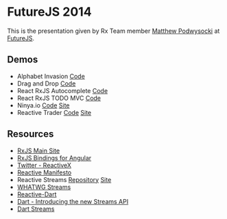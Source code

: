 FutureJS 2014
=============

This is the presentation given by Rx Team member [Matthew Podwysocki](http://twitter.com/mattpodwysocki) at [FutureJS](http://futurejs.org).

## Demos ##
- Alphabet Invasion [Code](https://github.com/reactive-extensions/FutureJS/tree/master/demos/alphabetinvasion)
- Drag and Drop [Code](https://github.com/reactive-extensions/FutureJS/tree/master/demos/dragndrop)
- React RxJS Autocomplete [Code](https://github.com/eliseumds/react-autocomplete)
- React RxJS TODO MVC [Code](https://github.com/fdecampredon/react-rxjs-todomvc)
- Ninya.io [Code](https://github.com/PascalPrecht/StackWho) [Site](http://stackwho.herokuapp.com/)
- Reactive Trader [Code](https://github.com/AdaptiveConsulting/ReactiveTrader) [Site](https://github.com/AdaptiveConsulting/ReactiveTrader)

## Resources ##

- [RxJS Main Site](http://github.com/reactive-extensions/RxJS)
- [RxJS Bindings for Angular](http://github.com/reactive-extensions/rx.angular.js)
- [Twitter - ReactiveX](http://twitter.com/ReactiveX)
- [Reactive Manifesto](http://reactivemanifesto.org)
- Reactive Streams [Repository](http://www.reactive-streams.org/) [Site](http://reactive-streams.org)
- [WHATWG Streams](https://github.com/whatwg/streams)
- [Reactive-Dart](https://github.com/financeCoding/Reactive-Dart)
- [Dart - Introducing the new Streams API](http://news.dartlang.org/2012/11/introducing-new-streams-api.html)
- [Dart Streams](https://api.dartlang.org/apidocs/channels/stable/dartdoc-viewer/dart-async)